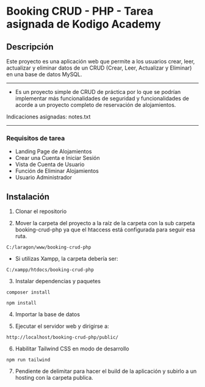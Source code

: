 # Booking CRUD - PHP - Tarea asignada de Kodigo Academy

## Descripción

Este proyecto es una aplicación web que permite a los usuarios crear, leer, actualizar y eliminar datos de un CRUD (Crear, Leer, Actualizar y Eliminar) en una base de datos MySQL.

---

- Es un proyecto simple de CRUD de práctica por lo que se podrían implementar más funcionalidades de seguridad y funcionalidades de acorde a un proyecto completo de reservación de alojamientos.

Indicaciones asignadas: notes.txt

---

### Requisitos de tarea

- Landing Page de Alojamientos
- Crear una Cuenta e Iniciar Sesión
- Vista de Cuenta de Usuario
- Función de Eliminar Alojamientos
- Usuario Administrador

## Instalación

1. Clonar el repositorio

2. Mover la carpeta del proyecto a la raíz de la carpeta con la sub carpeta booking-crud-php ya que el htaccess está configurada para seguir esa ruta.

```
C:/laragon/www/booking-crud-php
```

- Si utilizas Xampp, la carpeta debería ser:

```
C:/xampp/htdocs/booking-crud-php
```

3. Instalar dependencias y paquetes

```
composer install
```

```
npm install
```

4. Importar la base de datos

5. Ejecutar el servidor web y dirigirse a:

```
http://localhost/booking-crud-php/public/
```

6. Habilitar Tailwind CSS en modo de desarrollo

```
npm run tailwind

```

7. Pendiente de delimitar para hacer el build de la aplicación y subirlo a un hosting con la carpeta publica.

